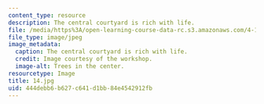 ```yaml
---
content_type: resource
description: The central courtyard is rich with life.
file: /media/https%3A/open-learning-course-data-rc.s3.amazonaws.com/4-170-ecuador-workshop-fall-2006/444debb6b627c641d1bb84e4542912fb_14.jpg
file_type: image/jpeg
image_metadata:
  caption: The central courtyard is rich with life.
  credit: Image courtesy of the workshop.
  image-alt: Trees in the center.
resourcetype: Image
title: 14.jpg
uid: 444debb6-b627-c641-d1bb-84e4542912fb
---
```

